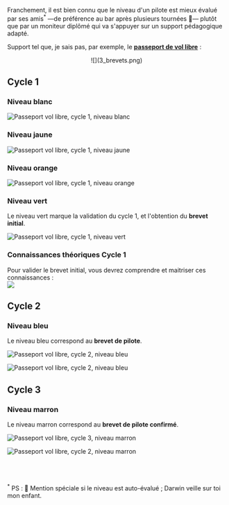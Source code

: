<!--
S96V
Le niveau du pilote est évalué :
-->

Franchement, il est bien connu que le niveau d'un pilote est mieux évalué par ses amis<sup>*</sup> —de préférence au bar après plusieurs tournées 🍻— plutôt que par un moniteur diplômé qui va s'appuyer sur un support pédagogique adapté.  

Support tel que, je sais pas, par exemple, le **[passeport de vol libre](https://efvl.ffvl.fr/mesurer_progression)** : 

<center>![](3_brevets.png)</center>

## Cycle 1

[comment]: # (fichiers via https://efvl.ffvl.fr/sites/efvl.fr/files/22-23%20niveau-marron.png )

### Niveau blanc

![Passeport vol libre, cycle 1, niveau blanc](06-07%20niveau-blanc.png)

### Niveau jaune

![Passeport vol libre, cycle 1, niveau jaune](08-09%20niveau-jaune.png)

### Niveau orange

![Passeport vol libre, cycle 1, niveau orange](10-11%20niveau-orange.png)

### Niveau vert

Le niveau vert marque la validation du cycle 1, et l'obtention du **brevet initial**.

![Passeport vol libre, cycle 1, niveau vert](12-13%20niveau-vert.png)

### Connaissances théoriques Cycle 1

Pour valider le brevet initial, vous devrez comprendre et maitriser ces connaissances :  
![](connaissance-theorique-cycle-1.jpeg)


## Cycle 2

### Niveau bleu

Le niveau bleu correspond au **brevet de pilote**.

![Passeport vol libre, cycle 2, niveau bleu](14-15%20niveau-bleu.png)

![Passeport vol libre, cycle 2, niveau bleu](16-17%20niveau-bleu.png)



## Cycle 3

### Niveau marron

Le niveau marron correspond au **brevet de pilote confirmé**.

![Passeport vol libre, cycle 3, niveau marron](20-21%20niveau-marron.png)

![Passeport vol libre, cycle 2, niveau marron](22-23%20niveau-marron.png)


<br><br><br>
<sup>*</sup> PS : 🏅 Mention spéciale si le niveau est auto-évalué ; Darwin veille sur toi mon enfant.

